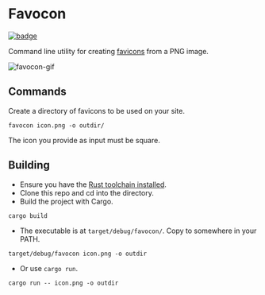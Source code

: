 # Favocon

[![badge](https://action-badges.now.sh/coffee-cup/favocon)](https://github.com/coffee-cup/favocon/actions)

Command line utility for creating
[favicons](https://en.wikipedia.org/wiki/Favicon) from a PNG image.

![favocon-gif](https://user-images.githubusercontent.com/3044853/57985881-5dc5ae80-7a66-11e9-8a8a-fff327b83e73.gif)

## Commands

Create a directory of favicons to be used on your site.

``` shell
favocon icon.png -o outdir/
```

The icon you provide as input must be square.

## Building

- Ensure you have the [Rust toolchain
installed](https://doc.rust-lang.org/cargo/getting-started/installation.html).
- Clone this repo and cd into the directory. 
- Build the project with Cargo.

``` shell
cargo build
```

- The executable is at `target/debug/favocon/`. Copy to somewhere in your PATH.

``` shell
target/debug/favocon icon.png -o outdir
```

- Or use `cargo run`.

``` shell
cargo run -- icon.png -o outdir
```

